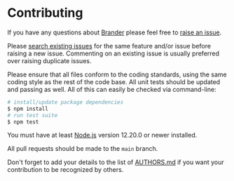 # Contributing

If you have any questions about [Brander](https://github.com/neocotic/brander) please feel free to
[raise an issue](https://github.com/neocotic/brander/issues/new).

Please [search existing issues](https://github.com/neocotic/brander/issues) for the same feature and/or issue before
raising a new issue. Commenting on an existing issue is usually preferred over raising duplicate issues.

Please ensure that all files conform to the coding standards, using the same coding style as the rest of the code base.
All unit tests should be updated and passing as well. All of this can easily be checked via command-line:

``` bash
# install/update package dependencies
$ npm install
# run test suite
$ npm test
```

You must have at least [Node.js](https://nodejs.org) version 12.20.0 or newer installed.

All pull requests should be made to the `main` branch.

Don't forget to add your details to the list of [AUTHORS.md](https://github.com/neocotic/brander/blob/main/AUTHORS.md)
if you want your contribution to be recognized by others.
